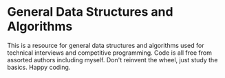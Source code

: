 # General Data Structures and Algorithms 
This is a resource for general data structures and algorithms 
used for technical interviews and competitive programming. 
Code is all free from assorted authors including myself.
Don't reinvent the wheel, just study the basics. Happy coding.
